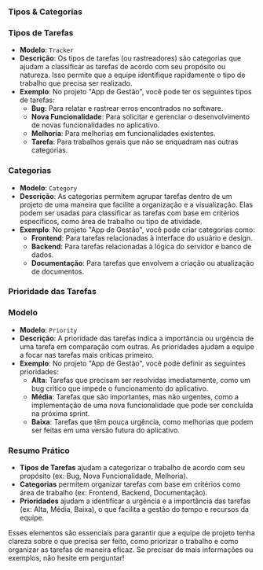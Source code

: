 ### Tipos & Categorias

### Tipos de Tarefas

- **Modelo**: `Tracker`
- **Descrição**: Os tipos de tarefas (ou rastreadores) são categorias que ajudam a classificar as tarefas de acordo com seu propósito ou natureza. Isso permite que a equipe identifique rapidamente o tipo de trabalho que precisa ser realizado.
- **Exemplo**: No projeto "App de Gestão", você pode ter os seguintes tipos de tarefas:
    - **Bug**: Para relatar e rastrear erros encontrados no software.
    - **Nova Funcionalidade**: Para solicitar e gerenciar o desenvolvimento de novas funcionalidades no aplicativo.
    - **Melhoria**: Para melhorias em funcionalidades existentes.
    - **Tarefa**: Para trabalhos gerais que não se enquadram nas outras categorias.

### Categorias

- **Modelo**: `Category`
- **Descrição**: As categorias permitem agrupar tarefas dentro de um projeto de uma maneira que facilite a organização e a visualização. Elas podem ser usadas para classificar as tarefas com base em critérios específicos, como área de trabalho ou tipo de atividade.
- **Exemplo**: No projeto "App de Gestão", você pode criar categorias como:
    - **Frontend**: Para tarefas relacionadas à interface do usuário e design.
    - **Backend**: Para tarefas relacionadas à lógica do servidor e banco de dados.
    - **Documentação**: Para tarefas que envolvem a criação ou atualização de documentos.

### Prioridade das Tarefas

### Modelo

- **Modelo**: `Priority`
- **Descrição**: A prioridade das tarefas indica a importância ou urgência de uma tarefa em comparação com outras. As prioridades ajudam a equipe a focar nas tarefas mais críticas primeiro.
- **Exemplo**: No projeto "App de Gestão", você pode definir as seguintes prioridades:
    - **Alta**: Tarefas que precisam ser resolvidas imediatamente, como um bug crítico que impede o funcionamento do aplicativo.
    - **Média**: Tarefas que são importantes, mas não urgentes, como a implementação de uma nova funcionalidade que pode ser concluída na próxima sprint.
    - **Baixa**: Tarefas que têm pouca urgência, como melhorias que podem ser feitas em uma versão futura do aplicativo.

### Resumo Prático

- **Tipos de Tarefas** ajudam a categorizar o trabalho de acordo com seu propósito (ex: Bug, Nova Funcionalidade, Melhoria).
- **Categorias** permitem organizar tarefas com base em critérios como área de trabalho (ex: Frontend, Backend, Documentação).
- **Prioridades** ajudam a identificar a urgência e a importância das tarefas (ex: Alta, Média, Baixa), o que facilita a gestão do tempo e recursos da equipe.

Esses elementos são essenciais para garantir que a equipe de projeto tenha clareza sobre o que precisa ser feito, como priorizar o trabalho e como organizar as tarefas de maneira eficaz. Se precisar de mais informações ou exemplos, não hesite em perguntar!

